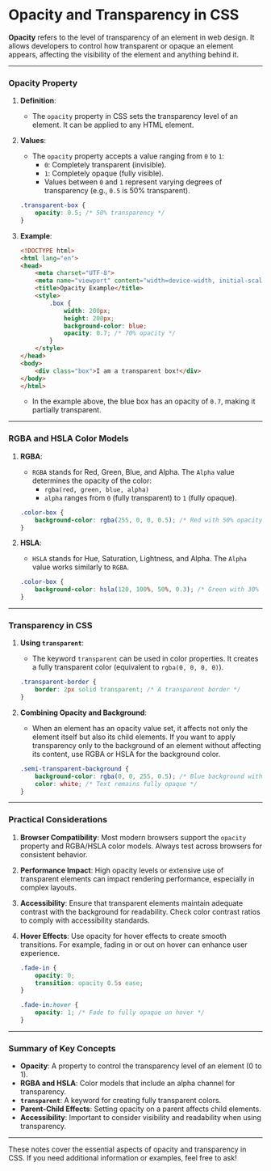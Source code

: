 # Opacity and Transparency in CSS

**Opacity** refers to the level of transparency of an element in web design. It allows developers to control how transparent or opaque an element appears, affecting the visibility of the element and anything behind it.

---

### Opacity Property

1. **Definition**:
   - The `opacity` property in CSS sets the transparency level of an element. It can be applied to any HTML element.

2. **Values**:
   - The `opacity` property accepts a value ranging from `0` to `1`:
     - `0`: Completely transparent (invisible).
     - `1`: Completely opaque (fully visible).
     - Values between `0` and `1` represent varying degrees of transparency (e.g., `0.5` is 50% transparent).

   ```css
   .transparent-box {
       opacity: 0.5; /* 50% transparency */
   }
   ```

3. **Example**:

   ```html
   <!DOCTYPE html>
   <html lang="en">
   <head>
       <meta charset="UTF-8">
       <meta name="viewport" content="width=device-width, initial-scale=1.0">
       <title>Opacity Example</title>
       <style>
           .box {
               width: 200px;
               height: 200px;
               background-color: blue;
               opacity: 0.7; /* 70% opacity */
           }
       </style>
   </head>
   <body>
       <div class="box">I am a transparent box!</div>
   </body>
   </html>
   ```

   - In the example above, the blue box has an opacity of `0.7`, making it partially transparent.

---

### RGBA and HSLA Color Models

1. **RGBA**:
   - `RGBA` stands for Red, Green, Blue, and Alpha. The `Alpha` value determines the opacity of the color:
     - `rgba(red, green, blue, alpha)`
     - `alpha` ranges from `0` (fully transparent) to `1` (fully opaque).

   ```css
   .color-box {
       background-color: rgba(255, 0, 0, 0.5); /* Red with 50% opacity */
   }
   ```

2. **HSLA**:
   - `HSLA` stands for Hue, Saturation, Lightness, and Alpha. The `Alpha` value works similarly to `RGBA`.

   ```css
   .color-box {
       background-color: hsla(120, 100%, 50%, 0.3); /* Green with 30% opacity */
   }
   ```

---

### Transparency in CSS

1. **Using `transparent`**:
   - The keyword `transparent` can be used in color properties. It creates a fully transparent color (equivalent to `rgba(0, 0, 0, 0)`).

   ```css
   .transparent-border {
       border: 2px solid transparent; /* A transparent border */
   }
   ```

2. **Combining Opacity and Background**:
   - When an element has an opacity value set, it affects not only the element itself but also its child elements. If you want to apply transparency only to the background of an element without affecting its content, use RGBA or HSLA for the background color.

   ```css
   .semi-transparent-background {
       background-color: rgba(0, 0, 255, 0.5); /* Blue background with 50% opacity */
       color: white; /* Text remains fully opaque */
   }
   ```

---

### Practical Considerations

1. **Browser Compatibility**: Most modern browsers support the `opacity` property and RGBA/HSLA color models. Always test across browsers for consistent behavior.

2. **Performance Impact**: High opacity levels or extensive use of transparent elements can impact rendering performance, especially in complex layouts.

3. **Accessibility**: Ensure that transparent elements maintain adequate contrast with the background for readability. Check color contrast ratios to comply with accessibility standards.

4. **Hover Effects**: Use opacity for hover effects to create smooth transitions. For example, fading in or out on hover can enhance user experience.

   ```css
   .fade-in {
       opacity: 0;
       transition: opacity 0.5s ease;
   }

   .fade-in:hover {
       opacity: 1; /* Fade to fully opaque on hover */
   }
   ```

---

### Summary of Key Concepts

- **Opacity**: A property to control the transparency level of an element (0 to 1).
- **RGBA and HSLA**: Color models that include an alpha channel for transparency.
- **`transparent`**: A keyword for creating fully transparent colors.
- **Parent-Child Effects**: Setting opacity on a parent affects child elements.
- **Accessibility**: Important to consider visibility and readability when using transparency.

---

These notes cover the essential aspects of opacity and transparency in CSS. If you need additional information or examples, feel free to ask!